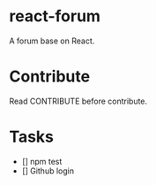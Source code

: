 # react-forum
A forum base on React.

# Contribute
Read CONTRIBUTE before contribute.

# Tasks
- [] npm test
- [] Github login

